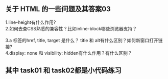 ## 关于 HTML 的一些问题及其答案03
1.line-height有什么作用?<br>	
2.如何去查CSS熟悉的兼容性？比如inline-block哪些浏览器支持？<br>	
3.a 标签的href, title, target 是什么？ title 和 alt有什么区别？如何新窗口打开链接?<br>	
4.display: none 和 visibility: hidden有什么作用？有什么区别？<br>	

## 其中 task01 和 task02都是小代码练习